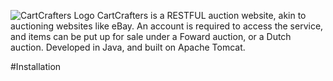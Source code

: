 ![CartCrafters Logo](https://github.com/Martin-Brejniak/CartCrafters/assets/77299294/2a516df4-c0f5-4fc3-8743-a26c7f5396c2)
CartCrafters is a RESTFUL auction website, akin to auctioning websites like eBay. An account is required to access the service, and items can be put up for sale under a Foward auction, or a Dutch auction. Developed in Java, and built on Apache Tomcat. 

#Installation
